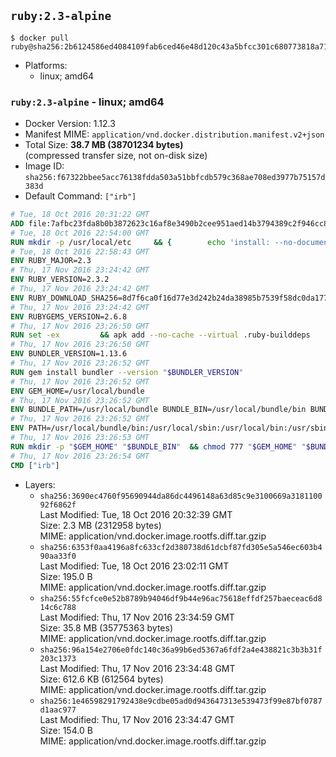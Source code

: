 ## `ruby:2.3-alpine`

```console
$ docker pull ruby@sha256:2b6124586ed4084109fab6ced46e48d120c43a5bfcc301c680773818a7192b41
```

-	Platforms:
	-	linux; amd64

### `ruby:2.3-alpine` - linux; amd64

-	Docker Version: 1.12.3
-	Manifest MIME: `application/vnd.docker.distribution.manifest.v2+json`
-	Total Size: **38.7 MB (38701234 bytes)**  
	(compressed transfer size, not on-disk size)
-	Image ID: `sha256:f67322bbee5acc76138fdda503a51bbfcdb579c368ae708ed3977b75157d383d`
-	Default Command: `["irb"]`

```dockerfile
# Tue, 18 Oct 2016 20:31:22 GMT
ADD file:7afbc23fda8b0b3872623c16af8e3490b2cee951aed14b3794389c2f946cc8c7 in / 
# Tue, 18 Oct 2016 22:54:00 GMT
RUN mkdir -p /usr/local/etc 	&& { 		echo 'install: --no-document'; 		echo 'update: --no-document'; 	} >> /usr/local/etc/gemrc
# Tue, 18 Oct 2016 22:58:43 GMT
ENV RUBY_MAJOR=2.3
# Thu, 17 Nov 2016 23:24:42 GMT
ENV RUBY_VERSION=2.3.2
# Thu, 17 Nov 2016 23:24:42 GMT
ENV RUBY_DOWNLOAD_SHA256=8d7f6ca0f16d77e3d242b24da38985b7539f58dc0da177ec633a83d0c8f5b197
# Thu, 17 Nov 2016 23:24:42 GMT
ENV RUBYGEMS_VERSION=2.6.8
# Thu, 17 Nov 2016 23:26:50 GMT
RUN set -ex 		&& apk add --no-cache --virtual .ruby-builddeps 		autoconf 		bison 		bzip2 		bzip2-dev 		ca-certificates 		coreutils 		gcc 		gdbm-dev 		glib-dev 		libc-dev 		libffi-dev 		libxml2-dev 		libxslt-dev 		linux-headers 		make 		ncurses-dev 		openssl 		openssl-dev 		procps 		readline-dev 		ruby 		tar 		yaml-dev 		zlib-dev 		&& wget -O ruby.tar.gz "https://cache.ruby-lang.org/pub/ruby/$RUBY_MAJOR/ruby-$RUBY_VERSION.tar.gz" 	&& echo "$RUBY_DOWNLOAD_SHA256 *ruby.tar.gz" | sha256sum -c - 		&& mkdir -p /usr/src/ruby 	&& tar -xzf ruby.tar.gz -C /usr/src/ruby --strip-components=1 	&& rm ruby.tar.gz 		&& cd /usr/src/ruby 		&& { 		echo '#define ENABLE_PATH_CHECK 0'; 		echo; 		cat file.c; 	} > file.c.new 	&& mv file.c.new file.c 		&& autoconf 	&& ac_cv_func_isnan=yes ac_cv_func_isinf=yes 		./configure --disable-install-doc 	&& make -j"$(getconf _NPROCESSORS_ONLN)" 	&& make install 		&& runDeps="$( 		scanelf --needed --nobanner --recursive /usr/local 			| awk '{ gsub(/,/, "\nso:", $2); print "so:" $2 }' 			| sort -u 			| xargs -r apk info --installed 			| sort -u 	)" 	&& apk add --virtual .ruby-rundeps $runDeps 		bzip2 		ca-certificates 		libffi-dev 		openssl-dev 		yaml-dev 		procps 		zlib-dev 	&& apk del .ruby-builddeps 	&& cd / 	&& rm -r /usr/src/ruby 		&& gem update --system "$RUBYGEMS_VERSION"
# Thu, 17 Nov 2016 23:26:50 GMT
ENV BUNDLER_VERSION=1.13.6
# Thu, 17 Nov 2016 23:26:52 GMT
RUN gem install bundler --version "$BUNDLER_VERSION"
# Thu, 17 Nov 2016 23:26:52 GMT
ENV GEM_HOME=/usr/local/bundle
# Thu, 17 Nov 2016 23:26:52 GMT
ENV BUNDLE_PATH=/usr/local/bundle BUNDLE_BIN=/usr/local/bundle/bin BUNDLE_SILENCE_ROOT_WARNING=1 BUNDLE_APP_CONFIG=/usr/local/bundle
# Thu, 17 Nov 2016 23:26:52 GMT
ENV PATH=/usr/local/bundle/bin:/usr/local/sbin:/usr/local/bin:/usr/sbin:/usr/bin:/sbin:/bin
# Thu, 17 Nov 2016 23:26:53 GMT
RUN mkdir -p "$GEM_HOME" "$BUNDLE_BIN" 	&& chmod 777 "$GEM_HOME" "$BUNDLE_BIN"
# Thu, 17 Nov 2016 23:26:54 GMT
CMD ["irb"]
```

-	Layers:
	-	`sha256:3690ec4760f95690944da86dc4496148a63d85c9e3100669a318110092f6862f`  
		Last Modified: Tue, 18 Oct 2016 20:32:39 GMT  
		Size: 2.3 MB (2312958 bytes)  
		MIME: application/vnd.docker.image.rootfs.diff.tar.gzip
	-	`sha256:6353f0aa4196a8fc633cf2d380738d61dcbf87fd305e5a546ec603b490aa33f0`  
		Last Modified: Tue, 18 Oct 2016 23:02:11 GMT  
		Size: 195.0 B  
		MIME: application/vnd.docker.image.rootfs.diff.tar.gzip
	-	`sha256:55fcfce0e52b8789b94046df9b44e96ac75618effdf257baeceac6d814c6c788`  
		Last Modified: Thu, 17 Nov 2016 23:34:59 GMT  
		Size: 35.8 MB (35775363 bytes)  
		MIME: application/vnd.docker.image.rootfs.diff.tar.gzip
	-	`sha256:96a154e2706e0fdc140c36a99b6ed5367a6fdf2a4e438821c3b3b31f203c1373`  
		Last Modified: Thu, 17 Nov 2016 23:34:48 GMT  
		Size: 612.6 KB (612564 bytes)  
		MIME: application/vnd.docker.image.rootfs.diff.tar.gzip
	-	`sha256:1e46598291792438e9cdbe05ad0d943647313e539473f99e87bf0787d1aac977`  
		Last Modified: Thu, 17 Nov 2016 23:34:47 GMT  
		Size: 154.0 B  
		MIME: application/vnd.docker.image.rootfs.diff.tar.gzip
